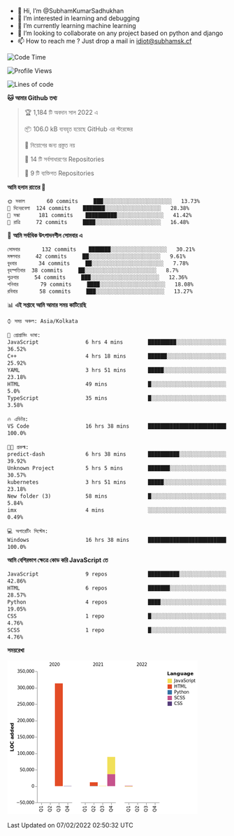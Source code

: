 - 👋 Hi, I’m @SubhamKumarSadhukhan
- 👀 I’m interested in learning and debugging
- 🌱 I’m currently learning machine learning
- 💞️ I’m looking to collaborate on any project based on python and django
- 📫 How to reach me ?
      Just drop a mail in idiot@subhamsk.cf

<!---
SubhamKumarSadhukhan/SubhamKumarSadhukhan is a ✨ special ✨ repository because its `README.md` (this file) appears on your GitHub profile.
You can click the Preview link to take a look at your changes.
--->


<!--START_SECTION:waka-->
![Code Time](http://img.shields.io/badge/Code%20Time-155%20hrs%2038%20mins-blue)

![Profile Views](http://img.shields.io/badge/%E0%A6%AA%E0%A7%8D%E0%A6%B0%E0%A7%8B%E0%A6%AB%E0%A6%BE%E0%A6%87%E0%A6%B2%20%E0%A6%A6%E0%A6%B0%E0%A7%8D%E0%A6%B6%E0%A6%A8-8-blue)

![Lines of code](https://img.shields.io/badge/%E0%A6%B9%E0%A7%8D%E0%A6%AF%E0%A6%BE%E0%A6%B2%E0%A7%8B%20%E0%A6%93%E0%A6%AF%E0%A6%BC%E0%A6%BE%E0%A6%B0%E0%A7%8D%E0%A6%B2%E0%A7%8D%E0%A6%A1%20%E0%A6%A5%E0%A7%87%E0%A6%95%E0%A7%87%20%E0%A6%86%E0%A6%AE%E0%A6%BF%20%E0%A6%B2%E0%A6%BF%E0%A6%96%E0%A7%87%E0%A6%9B%E0%A6%BF-416%20Thousand%20%E0%A6%95%E0%A7%8B%E0%A6%A1%E0%A7%87%E0%A6%B0%20%E0%A6%B2%E0%A6%BE%E0%A6%87%E0%A6%A8-blue)

**🐱 আমার Github তথ্য** 

> 🏆 1,184 টি অবদান সাল 2022 এ
 > 
> 📦 106.0 kB ব্যবহৃত হয়েছে GitHub এর স্টরেজের 
 > 
> 🚫 নিয়োগের জন্য প্রস্তুত নয়
 > 
> 📜 14 টি সর্বসাধারণের Repositories 
 > 
> 🔑 9 টি ব্যক্তিগত Repositories  
 > 
**আমি হলাম রাতের 🦉** 

```text
🌞 সকাল       60 commits     ███░░░░░░░░░░░░░░░░░░░░░░   13.73% 
🌆 দিনেরবেলা  124 commits    ███████░░░░░░░░░░░░░░░░░░   28.38% 
🌃 সন্ধা      181 commits    ██████████░░░░░░░░░░░░░░░   41.42% 
🌙 রাত্রি     72 commits     ████░░░░░░░░░░░░░░░░░░░░░   16.48%

```
📅 **আমি সর্বাধিক উৎপাদনশীল সোমবার এ** 

```text
সোমবার       132 commits    ███████░░░░░░░░░░░░░░░░░░   30.21% 
মঙ্গলবার     42 commits     ██░░░░░░░░░░░░░░░░░░░░░░░   9.61% 
বুধবার       34 commits     ██░░░░░░░░░░░░░░░░░░░░░░░   7.78% 
বৃহস্পতিবার  38 commits     ██░░░░░░░░░░░░░░░░░░░░░░░   8.7% 
শুক্রবার     54 commits     ███░░░░░░░░░░░░░░░░░░░░░░   12.36% 
শনিবার       79 commits     ████░░░░░░░░░░░░░░░░░░░░░   18.08% 
রবিবার       58 commits     ███░░░░░░░░░░░░░░░░░░░░░░   13.27%

```


📊 **এই সপ্তাহে আমি আমার সময় কাটিয়েছি** 

```text
⌚︎ সময় অঞ্চল: Asia/Kolkata

💬 প্রোগ্রামিং ভাষা: 
JavaScript               6 hrs 4 mins        █████████░░░░░░░░░░░░░░░░   36.52% 
C++                      4 hrs 18 mins       ██████░░░░░░░░░░░░░░░░░░░   25.92% 
YAML                     3 hrs 51 mins       █████░░░░░░░░░░░░░░░░░░░░   23.18% 
HTML                     49 mins             █░░░░░░░░░░░░░░░░░░░░░░░░   5.0% 
TypeScript               35 mins             █░░░░░░░░░░░░░░░░░░░░░░░░   3.58%

🔥 এডিটর: 
VS Code                  16 hrs 38 mins      █████████████████████████   100.0%

🐱‍💻 প্রকল্ম: 
predict-dash             6 hrs 38 mins       ██████████░░░░░░░░░░░░░░░   39.92% 
Unknown Project          5 hrs 5 mins        ███████░░░░░░░░░░░░░░░░░░   30.57% 
kubernetes               3 hrs 51 mins       █████░░░░░░░░░░░░░░░░░░░░   23.18% 
New folder (3)           58 mins             █░░░░░░░░░░░░░░░░░░░░░░░░   5.84% 
imx                      4 mins              ░░░░░░░░░░░░░░░░░░░░░░░░░   0.49%

💻 অপারেটিং সিস্টেম: 
Windows                  16 hrs 38 mins      █████████████████████████   100.0%

```

**আমি বেশিরভাগ ক্ষেত্রে কোড করি JavaScript তে** 

```text
JavaScript               9 repos             ██████████░░░░░░░░░░░░░░░   42.86% 
HTML                     6 repos             ███████░░░░░░░░░░░░░░░░░░   28.57% 
Python                   4 repos             ████░░░░░░░░░░░░░░░░░░░░░   19.05% 
CSS                      1 repo              █░░░░░░░░░░░░░░░░░░░░░░░░   4.76% 
SCSS                     1 repo              █░░░░░░░░░░░░░░░░░░░░░░░░   4.76%

```


**সময়রেখা**

![Chart not found](https://raw.githubusercontent.com/SubhamKumarSadhukhan/SubhamKumarSadhukhan/main/charts/bar_graph.png) 


 Last Updated on 07/02/2022 02:50:32 UTC
<!--END_SECTION:waka-->
